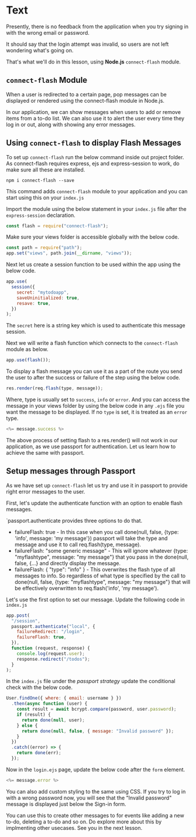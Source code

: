 # Text

Presently, there is no feedback from the application when you try signing in with the wrong email or password.

It should say that the login attempt was invalid, so users are not left wondering what's going on.

That's what we'll do in this lesson, using **Node.js** `connect-flash` module.

## `connect-flash` Module

When a user is redirected to a certain page, pop messages can be displayed or rendered using the connect-flash module in Node.js.

In our application, we can show messages when users to add or remove items from a to-do list. We can also use it to alert the user every time they log in or out, along with showing any error messages.

## Using `connect-flash` to display Flash Messages

To set up `connect-flash` run the below command inside out project folder. As connect-flash requires express, ejs and express-session to work, do make sure all these are installed.

```
npm i connect-flash --save
```

This command adds `connect-flash` module to your application and you can start using this on your `index.js`

Import the module using the below statement in your `index.js` file after the `express-session` declaration.

```js
const flash = require("connect-flash");
```

Make sure your views folder is accessible globally with the below code.

```js
const path = require("path");
app.set("views", path.join(__dirname, "views"));
```

Next let us create a session function to be used within the app using the below code.

```js
app.use(
  session({
    secret: "mytodoapp",
    saveUninitialized: true,
    resave: true,
  })
);
```

The `secret` here is a string key which is used to authenticate this message session.

Next we will write a flash function which connects to the `connect-flash` module as below.

```js
app.use(flash());
```

To display a flash message you can use it as a part of the route you send the user to after the success or failure of the step using the below code.

```js
res.render(req.flash(type, message));
```

Where, type is usually set to `success`, `info` or `error`. And you can access the message in your views folder by using the below code in any `.ejs` file you want the message to be displayed. If no `type` is set, it is treated as an `error` type.

```js
<%= message.success %>
```

The above process of setting flash to a res.render() will not work in our application, as we use passport for authentication. Let us learn how to achieve the same with passport.

## Setup messages through Passport

As we have set up `connect-flash` let us try and use it in passport to provide right error messages to the user.

First, let's update the authenticate function with an option to enable flash messages.

`passport.authenticate provides three options to do that.

- failureFlash: true - In this case when you call done(null, false, {type: 'info', message: 'my message'}) passport will take the type and message and use it to call req.flash(type, message).
- failureFlash: "some generic message" - This will ignore whatever {type: "myflashtype", message: "my message"} that you pass in the done(null, false, {...} and directly display the message.
- failureFlash: { "type": "info" } - This overwrites the flash type of all messages to info. So regardless of what type is specified by the call to done(null, false, {type: "myflashtype", message: "my message"} that will be effectively overwritten to req.flash('info', 'my message').

Let's use the first option to set our message. Update the following code in `index.js`

```js
app.post(
  "/session",
  passport.authenticate("local", {
    failureRedirect: "/login",
    failureFlash: true,
  }),
  function (request, response) {
    console.log(request.user);
    response.redirect("/todos");
  }
);
```

In the `index.js` file under the _passport strategy_ update the conditional check with the below code.

```js
User.findOne({ where: { email: username } })
  .then(async function (user) {
    const result = await bcrypt.compare(password, user.password);
    if (result) {
      return done(null, user);
    } else {
      return done(null, false, { message: "Invalid password" });
    }
  })
  .catch((error) => {
    return done(err);
  });
```

Now in the `login.ejs` page, update the below code after the `form` element.

```js
<%= message.error %>
```

You can also add custom styling to the same using CSS. If you try to log in with a wrong password now, you will see that the "Invalid password" message is displayed just below the Sign-in form.

You can use this to create other messages to for events like adding a new to-do, deleting a to-do and so on. Do explore more about this by implmenting other usecases. See you in the next lesson.
